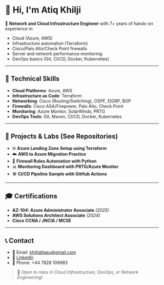 # 👋 Hi, I'm Atiq Khilji

🎯 **Network and Cloud Infrastructure Engineer** with 7+ years of hands-on experience in:
- Cloud (Azure, AWS)
- Infrastructure automation (Terraform)
- Cisco/Palo Alto/Check Point firewalls
- Server and network performance monitoring
- DevOps basics (Git, CI/CD, Docker, Kubernetes)

---

## 🔧 Technical Skills

- **Cloud Platforms**: Azure, AWS
- **Infrastructure as Code**: Terraform
- **Networking**: Cisco (Routing/Switching), OSPF, EIGRP, BGP
- **Firewalls**: Cisco ASA/Firepower, Palo Alto, Check Point
- **Monitoring**: Azure Monitor, SolarWinds, PRTG
- **DevOps Tools**: Git, Maven, CI/CD, Docker, Kubernetes

---

## 📁 Projects & Labs (See Repositories)

- 🌐 **Azure Landing Zone Setup using Terraform**
- ☁️ **AWS to Azure Migration Practice**
- 🔐 **Firewall Rules Automation with Python**
- 📊 **Monitoring Dashboard with PRTG/Azure Monitor**
- 🛠️ **CI/CD Pipeline Sample with GitHub Actions**

---

## 🎓 Certifications

- **AZ-104: Azure Administrator Associate** *(2025)*
- **AWS Solutions Architect Associate** *(2024)*
- **Cisco CCNA / JNCIA / MCSE**

---

## 📞 Contact

- 📧 Email: khiljiatiqeu@gmail.com  
- 🔗 [LinkedIn](https://linkedin.com/in/your-profile)  
- 📱 Phone: +44 7828 109983

> 💬 *Open to roles in Cloud Infrastructure, DevOps, or Network Engineering!*
